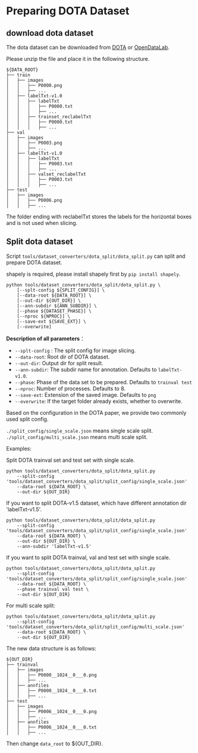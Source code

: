 # Preparing DOTA Dataset

## download dota dataset

The dota dataset can be downloaded from [DOTA](https://captain-whu.github.io/DOTA/dataset.html) or [OpenDataLab](https://opendatalab.org.cn/DOTA_V1.0).

Please unzip the file and place it in the following structure.

```none
${DATA_ROOT}
├── train
│   ├── images
│   │   ├── P0000.png
│   │   ├── ...
│   ├── labelTxt-v1.0
│   │   ├── labelTxt
│   │   │   ├── P0000.txt
│   │   │   ├── ...
│   │   ├── trainset_reclabelTxt
│   │   │   ├── P0000.txt
│   │   │   ├── ...
├── val
│   ├── images
│   │   ├── P0003.png
│   │   ├── ...
│   ├── labelTxt-v1.0
│   │   ├── labelTxt
│   │   │   ├── P0003.txt
│   │   │   ├── ...
│   │   ├── valset_reclabelTxt
│   │   │   ├── P0003.txt
│   │   │   ├── ...
├── test
│   ├── images
│   │   ├── P0006.png
│   │   ├── ...

```

The folder ending with reclabelTxt stores the labels for the horizontal boxes and is not used when slicing.

## Split dota dataset

Script `tools/dataset_converters/dota_split/dota_split.py` can split and prepare DOTA dataset.

shapely is required, please install shapely first by `pip install shapely`.

```shell
python tools/dataset_converters/dota_split/dota_split.py \
    [--splt-config ${SPLIT_CONFIG}] \
    [--data-root ${DATA_ROOT}] \
    [--out-dir ${OUT_DIR}] \
    [--ann-subdir ${ANN_SUBDIR}] \
    [--phase ${DATASET_PHASE}] \
    [--nproc ${NPROC}] \
    [--save-ext ${SAVE_EXT}] \
    [--overwrite]
```

**Description of all parameters**：

- `--splt-config` : The split config for image slicing.
- `--data-root`: Root dir of DOTA dataset.
- `--out-dir`: Output dir for split result.
- `--ann-subdir`: The subdir name for annotation. Defaults to `labelTxt-v1.0`.
- `--phase`: Phase of the data set to be prepared. Defaults to `trainval test`
- `--nproc`: Number of processes. Defaults to 8.
- `--save-ext`: Extension of the saved image. Defaults to `png`
- `--overwrite`: If the target folder already exists, whether to overwrite.

Based on the configuration in the DOTA paper, we provide two commonly used split config.

`./split_config/single_scale.json` means single scale split.
`./split_config/multi_scale.json` means multi scale split.

Examples:

Split DOTA trainval set and test set with single scale.

```shell
python tools/dataset_converters/dota_split/dota_split.py
    --split-config 'tools/dataset_converters/dota_split/split_config/single_scale.json'
    --data-root ${DATA_ROOT} \
    --out-dir ${OUT_DIR}
```

If you want to split DOTA-v1.5 dataset, which have different annotation dir 'labelTxt-v1.5'.

```shell
python tools/dataset_converters/dota_split/dota_split.py
    --split-config 'tools/dataset_converters/dota_split/split_config/single_scale.json'
    --data-root ${DATA_ROOT} \
    --out-dir ${OUT_DIR} \
    --ann-subdir 'labelTxt-v1.5'
```

If you want to split DOTA trainval, val and test set with single scale.

```shell
python tools/dataset_converters/dota_split/dota_split.py
    --split-config 'tools/dataset_converters/dota_split/split_config/single_scale.json'
    --data-root ${DATA_ROOT} \
    --phase trainval val test \
    --out-dir ${OUT_DIR}
```

For multi scale split:

```shell
python tools/dataset_converters/dota_split/dota_split.py
    --split-config 'tools/dataset_converters/dota_split/split_config/multi_scale.json'
    --data-root ${DATA_ROOT} \
    --out-dir ${OUT_DIR}
```

The new data structure is as follows:

```none
${OUT_DIR}
├── trainval
│   ├── images
│   │   ├── P0000__1024__0___0.png
│   │   ├── ...
│   ├── annfiles
│   │   ├── P0000__1024__0___0.txt
│   │   ├── ...
├── test
│   ├── images
│   │   ├── P0006__1024__0___0.png
│   │   ├── ...
│   ├── annfiles
│   │   ├── P0006__1024__0___0.txt
│   │   ├── ...
```

Then change `data_root` to ${OUT_DIR}.
